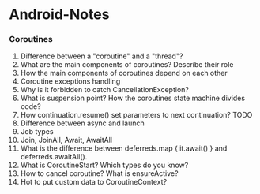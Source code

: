 # Android-Notes

### Coroutines

1) Difference between a "coroutine" and a "thread"?
2) What are the main components of coroutines? Describe their role
3) How the main components of coroutines depend on each other
4) Coroutine exceptions handling
5) Why is it forbidden to catch CancellationException?
6) What is suspension point? How the coroutines state machine divides code?
7) How continuation.resume() set parameters to next continuation? TODO
8) Difference between async and launch
9) Job types
10) Join, JoinAll, Await, AwaitAll
11) What is the difference between deferreds.map { it.await() } and deferreds.awaitAll().
12) What is CoroutineStart? Which types do you know?
13) How to cancel coroutine? What is ensureActive?
14) Hot to put custom data to CoroutineContext?
